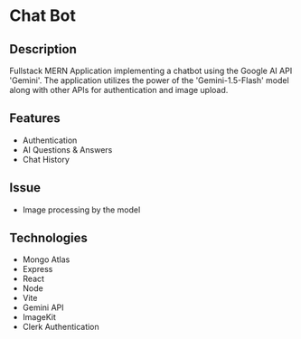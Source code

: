# Chat Bot

## Description

Fullstack MERN Application implementing a chatbot using the Google AI API 'Gemini'. The application utilizes the power of the 'Gemini-1.5-Flash' model along with other APIs for authentication and image upload.

## Features

- Authentication
- AI Questions & Answers
- Chat History

## Issue

- Image processing by the model

## Technologies

- Mongo Atlas
- Express
- React
- Node
- Vite
- Gemini API
- ImageKit
- Clerk Authentication
